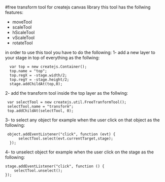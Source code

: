#free transform tool for createjs canvas library 
this tool has the follwing features:
- moveTool
- scaleTool
- hScaleTool
- vScaleTool
- rotateTool

in order to use this tool you have to do the following:
1- add a new layer to your stage in top of everything as the follwing:

```
  var top = new createjs.Container();
  top.name = "top";
  top.regX = -stage.width/2;
  top.regY = -stage.height/2;
  stage.addChildAt(top,0);
```

  
2- add the transform tool inside the top layer as the follwing:

```
 var selectTool = new createjs.util.FreeTranformTool();
 selectTool.name = "transform";
 top.addChildAt(selectTool, 0);
 ```
3- to select any object for example when the user click on that object as the following:
```
 object.addEventListener("click", function (evt) {
      selectTool.select(evt.currentTarget,stage);
  });
```
4- to unselect object  for example when the user click on the stage as the following:
```
stage.addEventListener("click", function () {
    selectTool.unselect();
});
```


